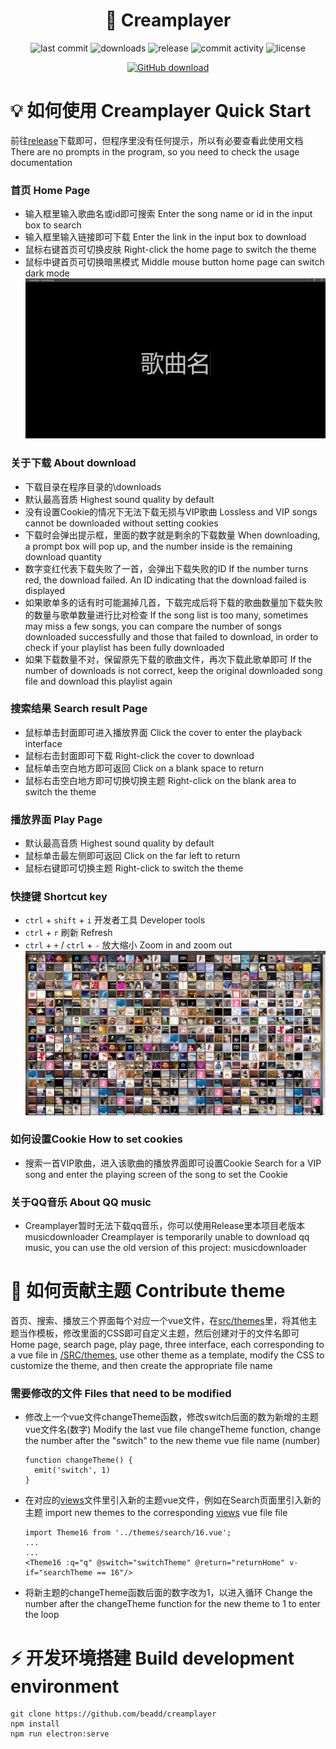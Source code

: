 <h1 align="center">🎵 Creamplayer</h1>

<p align="center">
<img src="https://img.shields.io/github/last-commit/beadd/musicdownloader.svg?style=flat" alt="last commit">
<img src="https://img.shields.io/github/downloads/beadd/musicdownloader/total?style=flat" alt="downloads">
<img src="https://img.shields.io/github/v/release/beadd/musicdownloader?style=flat" alt="release">
<img src="https://img.shields.io/github/commit-activity/y/beadd/musicdownloader?style=flat" alt="commit activity">
<img src="https://img.shields.io/badge/license-MIT-blue.svg?longCache=true&style=flat" alt="license">
</p>

<p align="center">
<a href="https://github.com/beadd/creamplayer/releases/latest"><img src="https://raw.githubusercontent.com/Beadd/MusicDownloader/main/images/download_github.png" alt="GitHub download" width=""></a>
</p>

# 💡 如何使用 Creamplayer Quick Start
前往[release](https://github.com/beadd/creamplayer/releases/latest)下载即可，但程序里没有任何提示，所以有必要查看此使用文档 There are no prompts in the program, so you need to check the usage documentation

### 首页 Home Page
- 输入框里输入歌曲名或id即可搜索 Enter the song name or id in the input box to search
- 输入框里输入链接即可下载 Enter the link in the input box to download
- 鼠标右键首页可切换皮肤 Right-click the home page to switch the theme
- 鼠标中键首页可切换暗黑模式 Middle mouse button home page can switch dark mode
![](https://raw.githubusercontent.com/Beadd/Creamplayer/main/images/home.png)

### 关于下载 About download
- 下载目录在程序目录的\downloads
- 默认最高音质 Highest sound quality by default
- 没有设置Cookie的情况下无法下载无损与VIP歌曲 Lossless and VIP songs cannot be downloaded without setting cookies
- 下载时会弹出提示框，里面的数字就是剩余的下载数量 When downloading, a prompt box will pop up, and the number inside is the remaining download quantity
- 数字变红代表下载失败了一首，会弹出下载失败的ID If the number turns red, the download failed. An ID indicating that the download failed is displayed
- 如果歌单多的话有时可能漏掉几首，下载完成后将下载的歌曲数量加下载失败的数量与歌单数量进行比对检查 If the song list is too many, sometimes may miss a few songs, you can compare the number of songs downloaded successfully and those that failed to download, in order to check if your playlist has been fully downloaded
- 如果下载数量不对，保留原先下载的歌曲文件，再次下载此歌单即可 If the number of downloads is not correct, keep the original downloaded song file and download this playlist again

### 搜索结果 Search result Page
- 鼠标单击封面即可进入播放界面 Click the cover to enter the playback interface
- 鼠标右击封面即可下载 Right-click the cover to download
- 鼠标单击空白地方即可返回 Click on a blank space to return
- 鼠标右击空白地方即可切换切换主题 Right-click on the blank area to switch the theme

### 播放界面 Play Page
- 默认最高音质 Highest sound quality by default
- 鼠标单击最左侧即可返回 Click on the far left to return
- 鼠标右键即可切换主题 Right-click to switch the theme

### 快捷键 Shortcut key
- `ctrl` + `shift` + `i` 开发者工具 Developer tools
- `ctrl` + `r` 刷新 Refresh
- `ctrl` + `+` / `ctrl` + `-` 放大缩小 Zoom in and zoom out
![](https://raw.githubusercontent.com/Beadd/Creamplayer/main/images/search.png)

### 如何设置Cookie How to set cookies
- 搜索一首VIP歌曲，进入该歌曲的播放界面即可设置Cookie Search for a VIP song and enter the playing screen of the song to set the Cookie

### 关于QQ音乐 About QQ music
- Creamplayer暂时无法下载qq音乐，你可以使用Release里本项目老版本musicdownloader Creamplayer is temporarily unable to download qq music, you can use the old version of this project: musicdownloader

# 🎨 如何贡献主题 Contribute theme
首页、搜索、播放三个界面每个对应一个vue文件，在[src/themes](https://github.com/Beadd/Creamplayer/tree/main/src/themes)里，将其他主题当作模板，修改里面的CSS即可自定义主题，然后创建对于的文件名即可 Home page, search page, play page, three interface, each corresponding to a vue file in [/SRC/themes](https://github.com/Beadd/Creamplayer/tree/main/src/themes), use other theme as a template, modify the CSS to customize the theme, and then create the appropriate file name

### 需要修改的文件 Files that need to be modified
- 修改上一个vue文件changeTheme函数，修改switch后面的数为新增的主题vue文件名(数字) Modify the last vue file changeTheme function, change the number after the "switch" to the new theme vue file name (number)
  ```
  function changeTheme() {
    emit('switch', 1)
  }
  ```
- 在对应的[views](https://github.com/Beadd/Creamplayer/tree/main/src/views)文件里引入新的主题vue文件，例如在Search页面里引入新的主题 import new themes to the corresponding [views](https://github.com/Beadd/Creamplayer/tree/main/src/views) vue file file
  ```
  import Theme16 from '../themes/search/16.vue';
  ...
  ...
  <Theme16 :q="q" @switch="switchTheme" @return="returnHome" v-if="searchTheme == 16"/>
  ```
- 将新主题的changeTheme函数后面的数字改为1，以进入循环 Change the number after the changeTheme function for the new theme to 1 to enter the loop

# ⚡ 开发环境搭建 Build development environment
```
git clone https://github.com/beadd/creamplayer
npm install
npm run electron:serve
```
